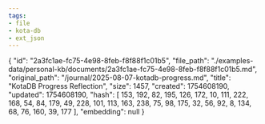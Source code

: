 ```yaml
---
tags:
- file
- kota-db
- ext_json
---
```

{
  "id": "2a3fc1ae-fc75-4e98-8feb-f8f88f1c01b5",
  "file_path": "./examples-data/personal-kb/documents/2a3fc1ae-fc75-4e98-8feb-f8f88f1c01b5.md",
  "original_path": "/journal/2025-08-07-kotadb-progress.md",
  "title": "KotaDB Progress Reflection",
  "size": 1457,
  "created": 1754608190,
  "updated": 1754608190,
  "hash": [
    153,
    192,
    82,
    195,
    126,
    172,
    10,
    111,
    222,
    168,
    54,
    84,
    179,
    49,
    228,
    101,
    113,
    163,
    238,
    75,
    98,
    175,
    32,
    56,
    92,
    8,
    134,
    68,
    76,
    160,
    39,
    177
  ],
  "embedding": null
}
